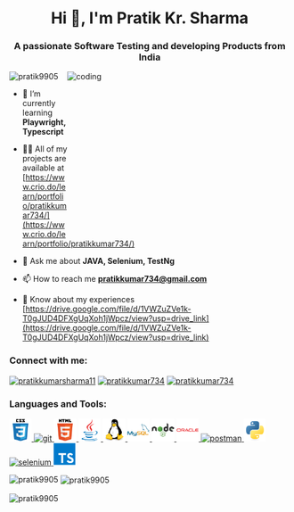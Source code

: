 <h1 align="center">Hi 👋, I'm Pratik Kr. Sharma</h1>
<h3 align="center">A passionate Software Testing and developing Products from India</h3>
<img align="right" alt="coding" width="400" height="300" src="https://media.tenor.com/YNqsJbmb_yMAAAAd/coding.gif">

<p align="left"> <img src="https://komarev.com/ghpvc/?username=pratik9905&label=Profile%20views&color=0e75b6&style=flat" alt="pratik9905" /> </p>

- 🌱 I’m currently learning **Playwright, Typescript**

- 👨‍💻 All of my projects are available at [https://www.crio.do/learn/portfolio/pratikkumar734/](https://www.crio.do/learn/portfolio/pratikkumar734/)

- 💬 Ask me about **JAVA, Selenium, TestNg**

- 📫 How to reach me **pratikkumar734@gmail.com**

- 📄 Know about my experiences [https://drive.google.com/file/d/1VWZuZVe1k-T0gJUD4DFXgUqXoh1jWpcz/view?usp=drive_link](https://drive.google.com/file/d/1VWZuZVe1k-T0gJUD4DFXgUqXoh1jWpcz/view?usp=drive_link)

<h3 align="left">Connect with me:</h3>
<p align="left">
<a href="https://linkedin.com/in/pratikkumarsharma11" target="blank"><img align="center" src="https://raw.githubusercontent.com/rahuldkjain/github-profile-readme-generator/master/src/images/icons/Social/linked-in-alt.svg" alt="pratikkumarsharma11" height="30" width="40" /></a>
<a href="https://www.hackerrank.com/pratikkumar734" target="blank"><img align="center" src="https://raw.githubusercontent.com/rahuldkjain/github-profile-readme-generator/master/src/images/icons/Social/hackerrank.svg" alt="pratikkumar734" height="30" width="40" /></a>
<a href="https://www.leetcode.com/pratikkumar734" target="blank"><img align="center" src="https://raw.githubusercontent.com/rahuldkjain/github-profile-readme-generator/master/src/images/icons/Social/leet-code.svg" alt="pratikkumar734" height="30" width="40" /></a>
</p>

<h3 align="left">Languages and Tools:</h3>
<p align="left"> <a href="https://www.w3schools.com/css/" target="_blank" rel="noreferrer"> <img src="https://raw.githubusercontent.com/devicons/devicon/master/icons/css3/css3-original-wordmark.svg" alt="css3" width="40" height="40"/> </a> <a href="https://git-scm.com/" target="_blank" rel="noreferrer"> <img src="https://www.vectorlogo.zone/logos/git-scm/git-scm-icon.svg" alt="git" width="40" height="40"/> </a> <a href="https://www.w3.org/html/" target="_blank" rel="noreferrer"> <img src="https://raw.githubusercontent.com/devicons/devicon/master/icons/html5/html5-original-wordmark.svg" alt="html5" width="40" height="40"/> </a> <a href="https://www.java.com" target="_blank" rel="noreferrer"> <img src="https://raw.githubusercontent.com/devicons/devicon/master/icons/java/java-original.svg" alt="java" width="40" height="40"/> </a> <a href="https://www.linux.org/" target="_blank" rel="noreferrer"> <img src="https://raw.githubusercontent.com/devicons/devicon/master/icons/linux/linux-original.svg" alt="linux" width="40" height="40"/> </a> <a href="https://www.mysql.com/" target="_blank" rel="noreferrer"> <img src="https://raw.githubusercontent.com/devicons/devicon/master/icons/mysql/mysql-original-wordmark.svg" alt="mysql" width="40" height="40"/> </a> <a href="https://nodejs.org" target="_blank" rel="noreferrer"> <img src="https://raw.githubusercontent.com/devicons/devicon/master/icons/nodejs/nodejs-original-wordmark.svg" alt="nodejs" width="40" height="40"/> </a> <a href="https://www.oracle.com/" target="_blank" rel="noreferrer"> <img src="https://raw.githubusercontent.com/devicons/devicon/master/icons/oracle/oracle-original.svg" alt="oracle" width="40" height="40"/> </a> <a href="https://postman.com" target="_blank" rel="noreferrer"> <img src="https://www.vectorlogo.zone/logos/getpostman/getpostman-icon.svg" alt="postman" width="40" height="40"/> </a> <a href="https://www.python.org" target="_blank" rel="noreferrer"> <img src="https://raw.githubusercontent.com/devicons/devicon/master/icons/python/python-original.svg" alt="python" width="40" height="40"/> </a> <a href="https://www.selenium.dev" target="_blank" rel="noreferrer"> <img src="https://raw.githubusercontent.com/detain/svg-logos/780f25886640cef088af994181646db2f6b1a3f8/svg/selenium-logo.svg" alt="selenium" width="40" height="40"/> </a> <a href="https://www.typescriptlang.org/" target="_blank" rel="noreferrer"> <img src="https://raw.githubusercontent.com/devicons/devicon/master/icons/typescript/typescript-original.svg" alt="typescript" width="40" height="40"/> </a> </p>

<p><img align="left" src="https://github-readme-stats.vercel.app/api/top-langs?username=pratik9905&show_icons=true&locale=en&layout=compact" alt="pratik9905" /></p>

<p>&nbsp;<img align="center" width="400" src="https://github-readme-stats.vercel.app/api?username=pratik9905&show_icons=true&locale=en" alt="pratik9905" /></p>

<p><img align="center" src="https://github-readme-streak-stats.herokuapp.com/?user=pratik9905&" alt="pratik9905" /></p>
